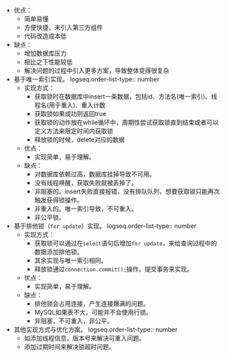 - 优点：
	- 简单易懂
	- 方便快捷，未引入第三方组件
	- 代码改造成本低
- 缺点：
	- 增加数据库压力
	- 相比之下性能较低
	- 解决问题的过程中引入更多方案，导致整体变得很复杂
- 基于唯一索引实现。
  logseq.order-list-type:: number
	- 实现方式：
		- 获取锁时在数据库中insert一条数据，包括id、方法名(唯一索引)、线程名(用于重入)、重入计数
		- 获取锁如果成功则返回true
		- 获取锁的动作放在while循环中，周期性尝试获取锁直到结束或者可以定义方法来限定时间内获取锁
		- 释放锁的时候，delete对应的数据
	- 优点：
		- 实现简单，易于理解。
	- 缺点：
		- 对数据库依赖过高，数据库挂掉导致不可用。
		- 没有线程唤醒，获取失败就被丢掉了。
		- 非阻塞的。insert失败直接报错，没有排队队列，想要获取锁只能再次触发获得锁操作。
		- 非重入的。唯一索引导致，不可重入。
		- 非公平锁。
- 基于排他锁（`for update`）实现。
  logseq.order-list-type:: number
	- 实现方式：
		- 获取锁可以通过在`select`语句后增加`for update`，来给查询过程中的数据添加排他锁。
		- 其余实现与唯一索引相同。
		- 释放锁通过`connection.commit();`操作，提交事务来实现。
	- 优点：
		- 实现简单，易于理解。
	- 缺点：
		- 排他锁会占用连接，产生连接爆满的问题。
		- MySQL如果表不大，可能并不会使用行锁。
		- 非阻塞，不可重入，非公平。
- 其他实现方式与优化方案。
  logseq.order-list-type:: number
	- 如添加线程信息，版本号来解决可重入问题。
	- 添加过期时间来解决锁超时问题。